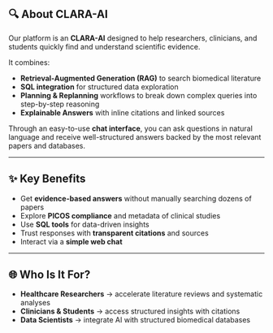 ## 🔍 About CLARA-AI

Our platform is an **CLARA-AI** designed to help researchers, clinicians, and students quickly find and understand scientific evidence.  

It combines:
- **Retrieval-Augmented Generation (RAG)** to search biomedical literature  
- **SQL integration** for structured data exploration  
- **Planning & Replanning** workflows to break down complex queries into step-by-step reasoning  
- **Explainable Answers** with inline citations and linked sources  

Through an easy-to-use **chat interface**, you can ask questions in natural language and receive well-structured answers backed by the most relevant papers and databases.

---

## ✨ Key Benefits

- Get **evidence-based answers** without manually searching dozens of papers  
- Explore **PICOS compliance** and metadata of clinical studies  
- Use **SQL tools** for data-driven insights  
- Trust responses with **transparent citations** and sources  
- Interact via a **simple web chat**

---

## 🌐 Who Is It For?

- **Healthcare Researchers** → accelerate literature reviews and systematic analyses  
- **Clinicians & Students** → access structured insights with citations  
- **Data Scientists** → integrate AI with structured biomedical databases  
